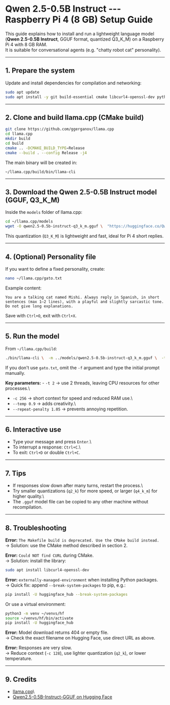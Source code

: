 # Qwen 2.5-0.5B Instruct --- Raspberry Pi 4 (8 GB) Setup Guide

This guide explains how to install and run a lightweight language model
(**Qwen 2.5-0.5B Instruct**, GGUF format, quantized Q3_K\_M) on a
Raspberry Pi 4 with 8 GB RAM.\
It is suitable for conversational agents (e.g. "chatty robot cat"
personality).

------------------------------------------------------------------------

## 1. Prepare the system

Update and install dependencies for compilation and networking:

``` bash
sudo apt update
sudo apt install -y git build-essential cmake libcurl4-openssl-dev python3-pip
```

------------------------------------------------------------------------

## 2. Clone and build llama.cpp (CMake build)

``` bash
git clone https://github.com/ggerganov/llama.cpp
cd llama.cpp
mkdir build
cd build
cmake .. -DCMAKE_BUILD_TYPE=Release
cmake --build . --config Release -j4
```

The main binary will be created in:

    ~/llama.cpp/build/bin/llama-cli

------------------------------------------------------------------------

## 3. Download the Qwen 2.5-0.5B Instruct model (GGUF, Q3_K\_M)

Inside the `models` folder of llama.cpp:

``` bash
cd ~/llama.cpp/models
wget -O qwen2.5-0.5b-instruct-q3_k_m.gguf \  "https://huggingface.co/Qwen/Qwen2.5-0.5B-Instruct-GGUF/resolve/main/qwen2.5-0.5b-instruct-q3_k_m.gguf"
```

This quantization (`Q3_K_M`) is lightweight and fast, ideal for Pi 4
short replies.

------------------------------------------------------------------------

## 4. (Optional) Personality file

If you want to define a fixed personality, create:

``` bash
nano ~/llama.cpp/gato.txt
```

Example content:

    You are a talking cat named Mishi. Always reply in Spanish, in short sentences (max 1–2 lines), with a playful and slightly sarcastic tone. Do not give long explanations.

Save with `Ctrl+O`, exit with `Ctrl+X`.

------------------------------------------------------------------------

## 5. Run the model

From `~/llama.cpp/build`:

``` bash
./bin/llama-cli \  -m ../models/qwen2.5-0.5b-instruct-q3_k_m.gguf \  -t 2 -c 256 --temp 0.9 --repeat-penalty 1.05 \  -f ../gato.txt
```

If you don't use `gato.txt`, omit the `-f` argument and type the initial
prompt manually.

**Key parameters:** - `-t 2` → use 2 threads, leaving CPU resources for
other processes.\
- `-c 256` → short context for speed and reduced RAM use.\
- `--temp 0.9` → adds creativity.\
- `--repeat-penalty 1.05` → prevents annoying repetition.

------------------------------------------------------------------------

## 6. Interactive use

-   Type your message and press `Enter`.\
-   To interrupt a response: `Ctrl+C`.\
-   To exit: `Ctrl+D` or double `Ctrl+C`.

------------------------------------------------------------------------

## 7. Tips

-   If responses slow down after many turns, restart the process.\
-   Try smaller quantizations (`q2_k`) for more speed, or larger
    (`q4_k_m`) for higher quality.\
-   The `.gguf` model file can be copied to any other machine without
    recompilation.

------------------------------------------------------------------------

## 8. Troubleshooting

**Error:**
`The Makefile build is deprecated. Use the CMake build instead.`\
→ Solution: use the CMake method described in section 2.

**Error:** `Could NOT find CURL` during CMake.\
→ Solution: install the library:

``` bash
sudo apt install libcurl4-openssl-dev
```

**Error:** `externally-managed-environment` when installing Python
packages.\
→ Quick fix: append `--break-system-packages` to pip, e.g.:

``` bash
pip install -U huggingface_hub --break-system-packages
```

Or use a virtual environment:

``` bash
python3 -m venv ~/venvs/hf
source ~/venvs/hf/bin/activate
pip install -U huggingface_hub
```

**Error:** Model download returns 404 or empty file.\
→ Check the exact filename on Hugging Face, use direct URL as above.

**Error:** Responses are very slow.\
→ Reduce context (`-c 128`), use lighter quantization (`q2_k`), or lower
temperature.

------------------------------------------------------------------------

## 9. Credits

-   [llama.cpp](https://github.com/ggerganov/llama.cpp)\
-   [Qwen2.5-0.5B-Instruct-GGUF on Hugging
    Face](https://huggingface.co/Qwen/Qwen2.5-0.5B-Instruct-GGUF)
